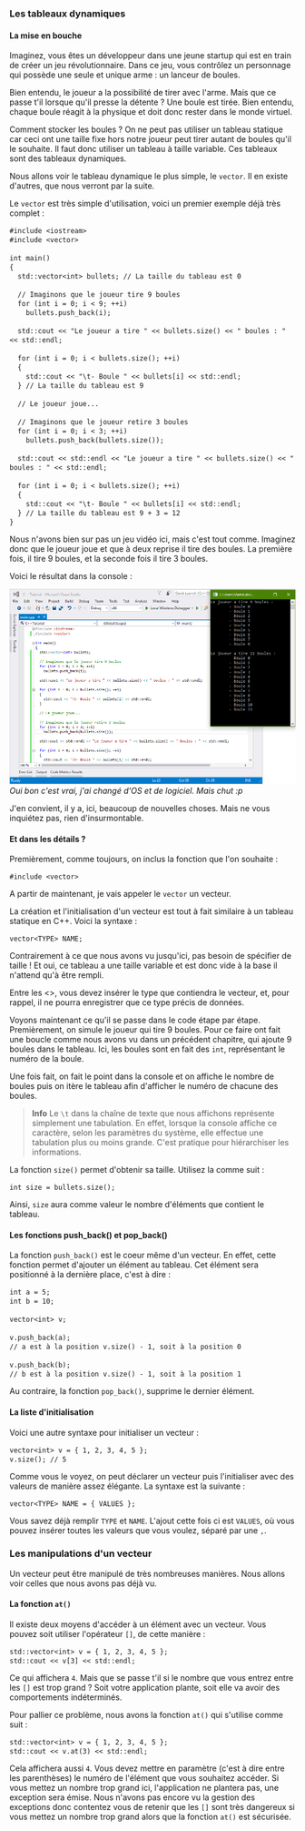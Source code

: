 
### Les tableaux dynamiques

#### La mise en bouche

Imaginez, vous êtes un développeur dans une jeune startup qui est en train de créer un jeu révolutionnaire. Dans ce jeu, vous contrôlez un personnage qui possède une seule et unique arme : un lanceur de boules.

Bien entendu, le joueur a la possibilité de tirer avec l'arme. Mais que ce passe t'il lorsque qu'il presse la détente ? Une boule est tirée. Bien entendu, chaque boule réagit à la physique et doit donc rester dans le monde virtuel.

Comment stocker les boules ? On ne peut pas utiliser un tableau statique car ceci ont une taille fixe hors notre joueur peut tirer autant de boules qu'il le souhaite. Il faut donc utiliser un tableau à taille variable. Ces tableaux sont des tableaux dynamiques.

Nous allons voir le tableau dynamique le plus simple, le ```vector```. Il en existe d'autres, que nous verront par la suite.

Le ```vector``` est très simple d'utilisation, voici un premier exemple déjà très complet :

    #include <iostream>
    #include <vector>

    int main()
    {
      std::vector<int> bullets; // La taille du tableau est 0
  
      // Imaginons que le joueur tire 9 boules
      for (int i = 0; i < 9; ++i)
        bullets.push_back(i);

      std::cout << "Le joueur a tire " << bullets.size() << " boules : " << std::endl;

      for (int i = 0; i < bullets.size(); ++i)
      {
        std::cout << "\t- Boule " << bullets[i] << std::endl;
      } // La taille du tableau est 9

      // Le joueur joue...

      // Imaginons que le joueur retire 3 boules
      for (int i = 0; i < 3; ++i)
        bullets.push_back(bullets.size());

      std::cout << std::endl << "Le joueur a tire " << bullets.size() << " boules : " << std::endl;

      for (int i = 0; i < bullets.size(); ++i)
      {
        std::cout << "\t- Boule " << bullets[i] << std::endl;
      } // La taille du tableau est 9 + 3 = 12
    }

Nous n'avons bien sur pas un jeu vidéo ici, mais c'est tout comme. Imaginez donc que le joueur joue et que à deux reprise il tire des boules. La première fois, il tire 9 boules, et la seconde fois il tire 3 boules.

Voici le résultat dans la console :

![](vecteur.png)
*Oui bon c'est vrai, j'ai changé d'OS et de logiciel. Mais chut :p*

J'en convient, il y a, ici, beaucoup de nouvelles choses. Mais ne vous inquiétez pas, rien d'insurmontable.

#### Et dans les détails ?

Premièrement, comme toujours, on inclus la fonction que l'on souhaite :

    #include <vector>
    
A partir de maintenant, je vais appeler le ```vector``` un vecteur.

La création et l'initialisation d'un vecteur est tout à fait similaire à un tableau statique en C++. Voici la syntaxe :

    vector<TYPE> NAME;
    
Contrairement à ce que nous avons vu jusqu'ici, pas besoin de spécifier de taille ! Et oui, ce tableau a une taille variable et est donc vide à la base il n'attend qu'à être rempli.

Entre les <>, vous devez insérer le type que contiendra le vecteur, et, pour rappel, il ne pourra enregistrer que ce type précis de données.

Voyons maintenant ce qu'il se passe dans le code étape par étape. Premièrement, on simule le joueur qui tire 9 boules. Pour ce faire ont fait une boucle comme nous avons vu dans un précédent chapitre, qui ajoute 9 boules dans le tableau. Ici, les boules sont en fait des ```int```, représentant le numéro de la boule.

Une fois fait, on fait le point dans la console et on affiche le nombre de boules puis on itère le tableau afin d'afficher le numéro de chacune des boules.

 > **Info** Le ```\t``` dans la chaîne de texte que nous affichons représente simplement une tabulation. En effet, lorsque la console affiche ce caractère, selon les paramètres du système, elle effectue une tabulation plus ou moins grande. C'est pratique pour hiérarchiser les informations.

La fonction ```size()``` permet d'obtenir sa taille. Utilisez la comme suit :

    int size = bullets.size();
    
Ainsi, ```size``` aura comme valeur le nombre d'éléments que contient le tableau.

#### Les fonctions push_back() et pop_back()

La fonction ```push_back()``` est le coeur même d'un vecteur. En effet, cette fonction permet d'ajouter un élément au tableau. Cet élément sera positionné à la dernière place, c'est à dire :

    int a = 5;
    int b = 10;
    
    vector<int> v;
    
    v.push_back(a);
    // a est à la position v.size() - 1, soit à la position 0
    
    v.push_back(b);
    // b est à la position v.size() - 1, soit à la position 1
    
Au contraire, la fonction ```pop_back()```, supprime le dernier élément.

#### La liste d'initialisation

Voici une autre syntaxe pour initialiser un vecteur :

    vector<int> v = { 1, 2, 3, 4, 5 };
    v.size(); // 5

Comme vous le voyez, on peut déclarer un vecteur puis l'initialiser avec des valeurs de manière assez élégante. La syntaxe est la suivante :

    vector<TYPE> NAME = { VALUES };
    
Vous savez déjà remplir ```TYPE``` et ```NAME```. L'ajout cette fois ci est ```VALUES```, où vous pouvez insérer toutes les valeurs que vous voulez, séparé par une ```,```.



### Les manipulations d'un vecteur

Un vecteur peut être manipulé de très nombreuses manières. Nous allons voir celles que nous avons pas déjà vu.

#### La fonction ```at()```

Il existe deux moyens d'accéder à un élément avec un vecteur. Vous pouvez soit utiliser l'opérateur ```[]```, de cette manière :

    std::vector<int> v = { 1, 2, 3, 4, 5 };
    std::cout << v[3] << std::endl;
    
Ce qui affichera ```4```. Mais que se passe t'il si le nombre que vous entrez entre les ```[]``` est trop grand ? Soit votre application plante, soit elle va avoir des comportements indéterminés.

Pour pallier ce problème, nous avons la fonction ```at()``` qui s'utilise comme suit :

    std::vector<int> v = { 1, 2, 3, 4, 5 };
    std::cout << v.at(3) << std::endl;
    
Cela affichera aussi ```4```. Vous devez mettre en paramètre (c'est à dire entre les parenthèses) le numéro de l'élément que vous souhaitez accéder. Si vous mettez un nombre trop grand ici, l'application ne plantera pas, une exception sera émise. Nous n'avons pas encore vu la gestion des exceptions donc contentez vous de retenir que les ```[]``` sont très dangereux si vous mettez un nombre trop grand alors que la fonction ```at()``` est sécurisée.

    